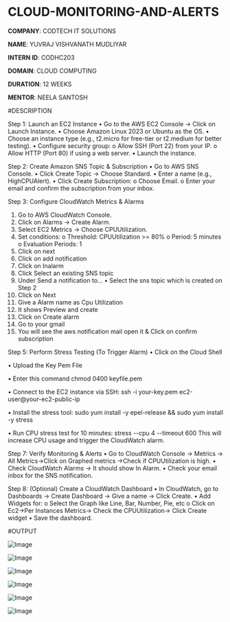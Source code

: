 # CLOUD-MONITORING-AND-ALERTS

**COMPANY**: CODTECH IT SOLUTIONS

**NAME**: YUVRAJ VISHVANATH MUDLIYAR

**INTERN ID**: CODHC203

**DOMAIN**: CLOUD COMPUTING

**DURATION**: 12 WEEKS

**MENTOR**: NEELA SANTOSH

#DESCRIPTION

Step 1: Launch an EC2 Instance
•	Go to the AWS EC2 Console → Click on Launch Instance.
•	Choose Amazon Linux 2023 or Ubuntu as the OS.
•	Choose an instance type (e.g., t2.micro for free-tier or t2.medium for better testing).
•	Configure security group:
o	Allow SSH (Port 22) from your IP.
o	Allow HTTP (Port 80) if using a web server.
•	Launch the instance.


Step 2: Create Amazon SNS Topic & Subscription
•	Go to AWS SNS Console.
•	Click Create Topic → Choose Standard.
•	Enter a name (e.g., HighCPUAlert).
•	Click Create Subscription:
o	Choose Email.
o	Enter your email and confirm the subscription from your inbox.


Step 3: Configure CloudWatch Metrics & Alarms
1.	Go to AWS CloudWatch Console.
2.	Click on Alarms → Create Alarm.
3.	Select EC2 Metrics → Choose CPUUtilization.
4.	Set conditions:
o	Threshold: CPUUtilization >= 80%
o	Period: 5 minutes
o	Evaluation Periods: 1
5.	Click on next 
6.	Click on add notification
7.	Click on Inalarm
8.	Click Select an existing SNS topic
9.	Under Send a notification to… 
•	Select the sns topic which is created on Step 2
10.	Click on Next
11.	Give a Alarm name as Cpu Utilization
12.	It shows Preview and create
13.	Click on Create alarm
14.	Go to your gmail
15.	You will see the aws notification mail open it & Click on confirm subscription

    
Step 5: Perform Stress Testing (To Trigger Alarm)
•	Click on the Cloud Shell

•	Upload the Key Pem File

•	Enter this command chmod 0400 keyfile.pem

•	Connect to the EC2 instance via SSH:
ssh -i your-key.pem ec2-user@your-ec2-public-ip

•	Install the stress tool:
sudo yum install -y epel-release && sudo yum install -y stress

•	Run CPU stress test for 10 minutes:
stress --cpu 4 --timeout 600
This will increase CPU usage and trigger the CloudWatch alarm.

Step 7: Verify Monitoring & Alerts
•	Go to CloudWatch Console → Metrics → All Metrics->Click on Graphed metrics ->Check if CPUUtilization is high.
•	Check CloudWatch Alarms → It should show In Alarm.
•	Check your email inbox for the SNS notification.

Step 8: (Optional) Create a CloudWatch Dashboard
•	In CloudWatch, go to Dashboards → Create Dashboard -> Give a name -> Click Create.
•	Add Widgets for:
o	Select the Graph like Line, Bar, Number, Pie, etc
o	Click on Ec2->Per Instances Metrics-> Check the CPUUtilization-> Click Create widget
•	Save the dashboard.


#OUTPUT

![Image](https://github.com/user-attachments/assets/da863a45-8506-4b46-ae19-fe6275223817)

![Image](https://github.com/user-attachments/assets/51c55d31-e2bb-4d52-8c42-af02f668332b)

![Image](https://github.com/user-attachments/assets/4e2d7897-2b43-453d-bd7f-1820a55f9d78)

![Image](https://github.com/user-attachments/assets/9cbaa3d1-33c6-470e-80e1-cd1b79268957)

![Image](https://github.com/user-attachments/assets/880cbe31-d015-4deb-9cc5-cfd21974aa77)

![Image](https://github.com/user-attachments/assets/c03d8907-5bd7-4922-bc98-b7198f0517ce)


